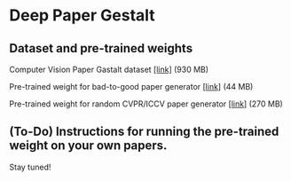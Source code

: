 
# Deep Paper Gestalt

## Dataset and pre-trained weights
Computer Vision Paper Gastalt dataset [[link]](http://filebox.ece.vt.edu/~jbhuang/project/gestalt/CVPG_Dataset_LowRes.zip) (930 MB)

Pre-trained weight for bad-to-good paper generator [[link]](http://filebox.ece.vt.edu/~jbhuang/project/gestalt/latest_net_G_A.pth) (44 MB)

Pre-trained weight for random CVPR/ICCV paper generator [[link]](http://filebox.ece.vt.edu/~jbhuang/project/gestalt/network-snapshot-011203.plk) (270 MB)

## (To-Do) Instructions for running the pre-trained weight on your own papers.

Stay tuned! 
